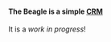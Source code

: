 #### The Beagle is a simple [CRM](http://en.wikipedia.org/wiki/Customer_relationship_management)

It is a _work in progress_!